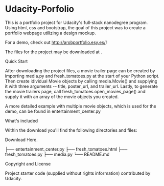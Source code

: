 # Udacity-Porfolio

This is a portfolio project for Udacity's full-stack nanodegree program. Using html, css and bootstrap, the goal of this project was to create a portfolio webpage utilizing a design mockup.

For a demo, check out http://arobportfolio.esy.es/!

The files for the project may be downloaded at .

Quick Start

After downloading the project files, a movie trailer page can be created by importing media.py and fresh_tomatoes.py at the start of your Python script. Then create idividual Movie objects by calling media.Movie() and supplying it with three arguments -- title, poster_url, and trailer_url. Lastly, to generate the movie trailers page, call fresh_tomatoes.open_movies_page() and supply it with an array of the movie objects you created.

A more detailed example with multiple movie objects, which is used for the demo, can be found in entertainment_center.py

What's included

Within the download you'll find the following directories and files:

Download Here.

├── entertainment_center.py
├── fresh_tomatoes.html
├── fresh_tomatoes.py
├── media.py
└── README.md

Copyright and License

Project starter code (supplied without rights information) contributed by Udacity.
